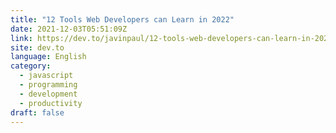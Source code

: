 ```yaml
---
title: "12 Tools Web Developers can Learn in 2022"
date: 2021-12-03T05:51:09Z
link: https://dev.to/javinpaul/12-tools-web-developers-can-learn-in-2022-3ia9?utm_medium=RSS&utm_source=news.12bit.vn
site: dev.to
language: English
category:
  - javascript
  - programming
  - development
  - productivity
draft: false
---
```

